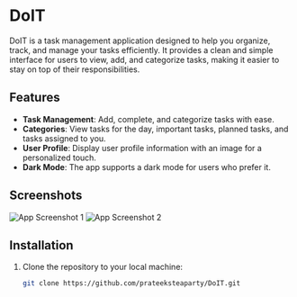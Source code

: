 # DoIT

DoIT is a task management application designed to help you organize, track, and manage your tasks efficiently. It provides a clean and simple interface for users to view, add, and categorize tasks, making it easier to stay on top of their responsibilities.

## Features

- **Task Management**: Add, complete, and categorize tasks with ease.
- **Categories**: View tasks for the day, important tasks, planned tasks, and tasks assigned to you.
- **User Profile**: Display user profile information with an image for a personalized touch.
- **Dark Mode**: The app supports a dark mode for users who prefer it.

## Screenshots

![App Screenshot 1](https://i.ibb.co/XyqPMdg/ss1.png)
![App Screenshot 2](https://ibb.co/VW3NKK4Z)

## Installation

1. Clone the repository to your local machine:

   ```bash
   git clone https://github.com/prateeksteaparty/DoIT.git
